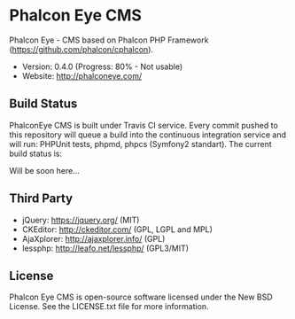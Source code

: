 Phalcon Eye CMS
=====================

Phalcon Eye - CMS based on Phalcon PHP Framework (https://github.com/phalcon/cphalcon).

* Version: 0.4.0 (Progress: 80% - Not usable)
* Website: http://phalconeye.com/

Build Status
------------
PhalconEye CMS is built under Travis CI service. Every commit pushed to this repository will queue a build
into the continuous integration service and will run: PHPUnit tests, phpmd, phpcs (Symfony2 standart).
The current build status is:

Will be soon here...

Third Party
-----------
* jQuery: https://jquery.org/ (MIT)
* CKEditor: http://ckeditor.com/ (GPL, LGPL and MPL)
* AjaXplorer: http://ajaxplorer.info/ (GPL)
* lessphp: http://leafo.net/lessphp/ (GPL3/MIT)

License
-------
Phalcon Eye CMS is open-source software licensed under the New BSD License. See the LICENSE.txt file for more information.

